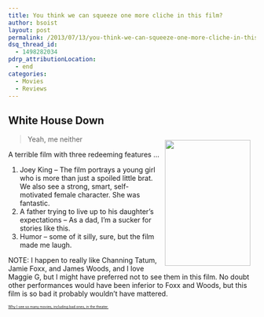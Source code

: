 ```yaml
---
title: You think we can squeeze one more cliche in this film?
author: bsoist
layout: post
permalink: /2013/07/13/you-think-we-can-squeeze-one-more-cliche-in-this-film/
dsq_thread_id:
  - 1498282034
pdrp_attributionLocation:
  - end
categories:
  - Movies
  - Reviews
---
```

## White House Down

<div style="float:right;padding:10px;">
  <a href="http://www.amazon.com/gp/product/B00A2H9PLG/ref=as_li_ss_il?ie=UTF8&#038;camp=1789&#038;creative=390957&#038;creativeASIN=B00A2H9PLG&#038;linkCode=as2&#038;tag=weifyoasme-20"><img width="174.5" height="255.5" border="0" src="http://ws-na.amazon-adsystem.com/widgets/q?_encoding=UTF8&#038;ASIN=B00A2H9PLG&#038;Format=_SX500_&#038;ID=AsinImage&#038;MarketPlace=US&#038;ServiceVersion=20070822&#038;WS=1&#038;tag=weifyoasme-20" /></a><img src="http://ir-na.amazon-adsystem.com/e/ir?t=weifyoasme-20&#038;l=as2&#038;o=1&#038;a=B00A2H9PLG" width="1" height="1" border="0" alt="" style="border:none !important; margin:0px !important;" />
</div>

> Yeah, me neither

A terrible film with three redeeming features &#8230;

  1. Joey King &#8211; The film portrays a young girl who is more than just a spoiled little brat. We also see a strong, smart, self-motivated female character. She was fantastic.
  2. A father trying to live up to his daughter&#8217;s expectations &#8211; As a dad, I&#8217;m a sucker for stories like this.
  3. Humor &#8211; some of it silly, sure, but the film made me laugh.

NOTE: I happen to really like Channing Tatum, Jamie Foxx, and James Woods, and I love Maggie G, but I might have preferred not to see them in this film. No doubt other performances would have been inferior to Foxx and Woods, but this film is so bad it probably wouldn&#8217;t have mattered.

<p style="font-size:0.5em;">
  <a href="http://whsjr.soistmann.com/oped/movie-pass/">Why I see so many movies, including bad ones, in the theater.</a>
</p>

<div style="clear:both;">
  &nbsp;
</div>

<img style="opacity: 0;position: absolute;top:0; left:0" src="http://ws-na.amazon-adsystem.com/widgets/q?_encoding=UTF8&#038;ASIN=B00A2H9PLG&#038;Format=_PA6,5,5,8,SX500_&#038;ID=AsinImage&#038;MarketPlace=US&#038;ServiceVersion=20070822&#038;WS=1&#038;tag=weifyoasme-20" />